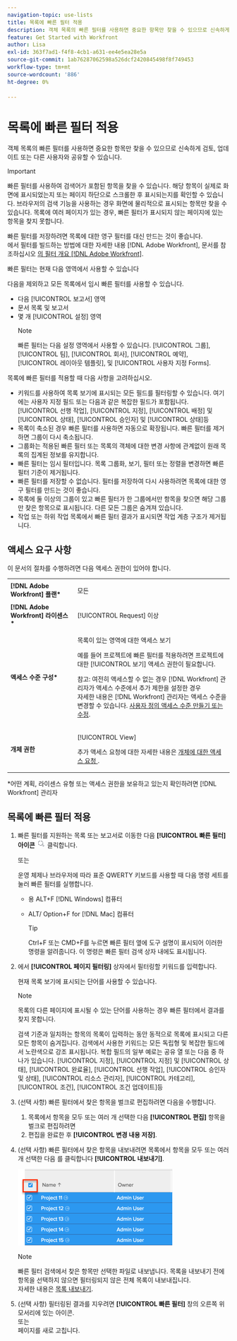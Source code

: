 ```yaml
---
navigation-topic: use-lists
title: 목록에 빠른 필터 적용
description: 객체 목록의 빠른 필터를 사용하면 중요한 항목만 찾을 수 있으므로 신속하게 검토, 업데이트 또는 다른 사용자와 공유할 수 있습니다.
feature: Get Started with Workfront
author: Lisa
exl-id: 363f7ad1-f4f8-4cb1-a631-ee4e5ea28e5a
source-git-commit: 1ab76287062598a526dcf2420845498f8f749453
workflow-type: tm+mt
source-wordcount: '886'
ht-degree: 0%

---
```


# 목록에 빠른 필터 적용

<!--
{{highlighted-preview}}
-->

객체 목록의 빠른 필터를 사용하면 중요한 항목만 찾을 수 있으므로 신속하게 검토, 업데이트 또는 다른 사용자와 공유할 수 있습니다.

>[!IMPORTANT]
>
>빠른 필터를 사용하여 검색어가 포함된 항목을 찾을 수 있습니다. 해당 항목이 실제로 화면에 표시되었는지 또는 페이지 하단으로 스크롤한 후 표시되는지를 확인할 수 있습니다. 브라우저의 검색 기능을 사용하는 경우 화면에 물리적으로 표시되는 항목만 찾을 수 있습니다. 목록에 여러 페이지가 있는 경우, 빠른 필터가 표시되지 않는 페이지에 있는 항목을 찾지 못합니다.

빠른 필터를 저장하려면 목록에 대한 영구 필터를 대신 만드는 것이 좋습니다.\
에서 필터를 빌드하는 방법에 대한 자세한 내용 [!DNL Adobe Workfront], 문서를 참조하십시오 [의 필터 개요 [!DNL Adobe Workfront]](../../../reports-and-dashboards/reports/reporting-elements/filters-overview.md).

빠른 필터는 현재 다음 영역에서 사용할 수 있습니다


다음을 제외하고 모든 목록에서 임시 빠른 필터를 사용할 수 있습니다.

* 다음 [!UICONTROL 보고서] 영역
* 문서 목록 및 보고서
* 몇 개 [!UICONTROL 설정] 영역
   >[!NOTE]
   >
   >빠른 필터는 다음 설정 영역에서 사용할 수 있습니다. [!UICONTROL 그룹], [!UICONTROL 팀], [!UICONTROL 회사], [!UICONTROL 예약], [!UICONTROL 레이아웃 템플릿], 및 [!UICONTROL 사용자 지정 Forms].


목록에 빠른 필터를 적용할 때 다음 사항을 고려하십시오.

* 키워드를 사용하여 목록 보기에 표시되는 모든 필드를 필터링할 수 있습니다. 여기에는 사용자 지정 필드 또는 다음과 같은 복잡한 필드가 포함됩니다. [!UICONTROL 선행 작업], [!UICONTROL 지정], [!UICONTROL 배정] 및 [!UICONTROL 상태], [!UICONTROL 승인자] 및 [!UICONTROL 상태]등
* 목록이 축소된 경우 빠른 필터를 사용하면 자동으로 확장됩니다. 빠른 필터를 제거하면 그룹이 다시 축소됩니다.
* 그룹화는 적용된 빠른 필터 또는 목록의 객체에 대한 변경 사항에 관계없이 원래 목록의 집계된 정보를 유지합니다.
* 빠른 필터는 임시 필터입니다. 목록 그룹화, 보기, 필터 또는 정렬을 변경하면 빠른 필터 기준이 제거됩니다.
* 빠른 필터를 저장할 수 없습니다. 필터를 저장하여 다시 사용하려면 목록에 대한 영구 필터를 만드는 것이 좋습니다.
* 목록에 둘 이상의 그룹이 있고 빠른 필터가 한 그룹에서만 항목을 찾으면 해당 그룹만 찾은 항목으로 표시됩니다. 다른 모든 그룹은 숨겨져 있습니다.
* 작업 또는 하위 작업 목록에서 빠른 필터 결과가 표시되면 작업 계층 구조가 제거됩니다.

## 액세스 요구 사항

이 문서의 절차를 수행하려면 다음 액세스 권한이 있어야 합니다.

<table style="table-layout:auto"> 
 <col> 
 <col> 
 <tbody> 
  <tr> 
   <td role="rowheader"><b>[!DNL Adobe Workfront] 플랜*</b></td> 
   <td> <p>모든</p> </td> 
  </tr> 
  <tr> 
   <td role="rowheader"><b>[!DNL Adobe Workfront] 라이센스*</b></td> 
   <td> <p>[!UICONTROL Request] 이상</p> </td> 
  </tr> 
  <tr> 
   <td role="rowheader"><b>액세스 수준 구성*</b></td> 
   <td> <p>목록이 있는 영역에 대한 액세스 보기</p> <p>예를 들어 프로젝트에 빠른 필터를 적용하려면 프로젝트에 대한 [!UICONTROL 보기] 액세스 권한이 필요합니다.</p> <p>참고: 여전히 액세스할 수 없는 경우 [!DNL Workfront] 관리자가 액세스 수준에서 추가 제한을 설정한 경우<br>자세한 내용은 [!DNL Workfront] 관리자는 액세스 수준을 변경할 수 있습니다. <a href="../../../administration-and-setup/add-users/configure-and-grant-access/create-modify-access-levels.md" class="MCXref xref">사용자 정의 액세스 수준 만들기 또는 수정</a>.</p> </td> 
  </tr> 
  <tr> 
   <td role="rowheader"><b>개체 권한</b></td> 
   <td> <p>[!UICONTROL View]</p> <p>추가 액세스 요청에 대한 자세한 내용은 <a href="../../../workfront-basics/grant-and-request-access-to-objects/request-access.md" class="MCXref xref">개체에 대한 액세스 요청 </a>.</p> </td> 
  </tr> 
 </tbody> 
</table>

&#42;어떤 계획, 라이센스 유형 또는 액세스 권한을 보유하고 있는지 확인하려면 [!DNL Workfront] 관리자

## 목록에 빠른 필터 적용

1. 빠른 필터를 지원하는 목록 또는 보고서로 이동한 다음 **[!UICONTROL 빠른 필터] 아이콘** ![](assets/qs-quick-filter-icon.png) 클릭합니다.

   또는

   운영 체제나 브라우저에 따라 표준 QWERTY 키보드를 사용할 때 다음 명령 세트를 눌러 빠른 필터를 실행합니다.

   * 용 ALT+F [!DNL Windows] 컴퓨터
   * ALT/ Option+F for [!DNL Mac] 컴퓨터

      >[!TIP]
      >
      >Ctrl+F 또는 CMD+F를 누르면 빠른 필터 옆에 도구 설명이 표시되어 이러한 명령을 알려줍니다. 이 명령은 빠른 필터 검색 상자 내에도 표시됩니다.

1. 에서 **[!UICONTROL 페이지 필터링]** 상자에서 필터링할 키워드를 입력합니다.

   현재 목록 보기에 표시되는 단어를 사용할 수 있습니다.

   >[!NOTE]
   >
   >목록의 다른 페이지에 표시될 수 있는 단어를 사용하는 경우 빠른 필터에서 결과를 찾지 못합니다.

   검색 기준과 일치하는 항목의 목록이 입력하는 동안 동적으로 목록에 표시되고 다른 모든 항목이 숨겨집니다. 검색에서 사용한 키워드는 모든 독립형 및 복잡한 필드에서 노란색으로 강조 표시됩니다. 복합 필드의 일부 예로는 공유 열 또는 다음 중 하나가 있습니다. [!UICONTROL 지정], [!UICONTROL 지정] 및 [!UICONTROL 상태], [!UICONTROL 완료율], [!UICONTROL 선행 작업], [!UICONTROL 승인자 및 상태], [!UICONTROL 리소스 관리자], [!UICONTROL 카테고리], [!UICONTROL 조건], [!UICONTROL 조건 업데이트]등

1. (선택 사항) 빠른 필터에서 찾은 항목을 벌크로 편집하려면 다음을 수행합니다.

   1. 목록에서 항목을 모두 또는 여러 개 선택한 다음 **[!UICONTROL 편집]** 항목을 벌크로 편집하려면
   1. 편집을 완료한 후 **[!UICONTROL 변경 내용 저장]**.

1. (선택 사항) 빠른 필터에서 찾은 항목을 내보내려면 목록에서 항목을 모두 또는 여러 개 선택한 다음 를 클릭합니다 **[!UICONTROL 내보내기]**.

   ![select_all_projects_with_highlight__1_.png](assets/select-all-projects-with-highlight--1--350x173.png)

   >[!NOTE]
   >
   >빠른 필터 검색에서 찾은 항목만 선택한 파일로 내보냅니다. 목록을 내보내기 전에 항목을 선택하지 않으면 필터링되지 않은 전체 목록이 내보내집니다.\
   >자세한 내용은 [목록 내보내기](../../../workfront-basics/navigate-workfront/use-lists/export-lists.md).

1. (선택 사항) 필터링된 결과를 지우려면 **[!UICONTROL 빠른 필터]** 창의 오른쪽 위 모서리에 있는 아이콘.\
   또는\
   페이지를 새로 고칩니다.
